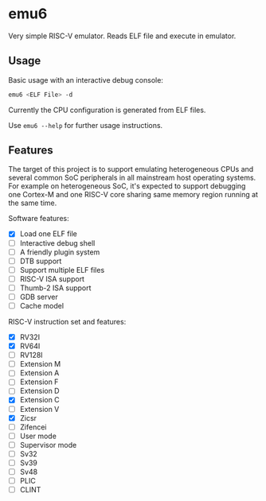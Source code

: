 # emu6

Very simple RISC-V emulator. Reads ELF file and execute in emulator.

## Usage

Basic usage with an interactive debug console:

```bash
emu6 <ELF File> -d
```

Currently the CPU configuration is generated from ELF files.

Use `emu6 --help` for further usage instructions.

## Features

The target of this project is to support emulating heterogeneous CPUs and several common SoC peripherals in all mainstream host operating systems.
For example on heterogeneous SoC, it's expected to support debugging one Cortex-M and one RISC-V core sharing same memory region running at the same time.

Software features:

- [x] Load one ELF file
- [ ] Interactive debug shell
- [ ] A friendly plugin system
- [ ] DTB support
- [ ] Support multiple ELF files
- [ ] RISC-V ISA support
- [ ] Thumb-2 ISA support
- [ ] GDB server
- [ ] Cache model

RISC-V instruction set and features:

- [x] RV32I
- [x] RV64I
- [ ] RV128I
- [ ] Extension M
- [ ] Extension A
- [ ] Extension F
- [ ] Extension D
- [x] Extension C
- [ ] Extension V
- [x] Zicsr
- [ ] Zifencei
- [ ] User mode
- [ ] Supervisor mode
- [ ] Sv32
- [ ] Sv39
- [ ] Sv48
- [ ] PLIC
- [ ] CLINT
